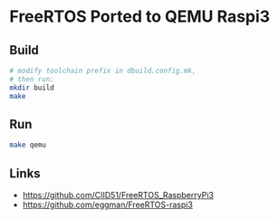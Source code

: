 # FreeRTOS Ported to QEMU Raspi3

## Build

```bash
# modify toolchain prefix in dbuild.config.mk,
# then run:
mkdir build
make
```

## Run

```bash
make qemu
```

## Links

- https://github.com/CIID51/FreeRTOS_RaspberryPi3
- https://github.com/eggman/FreeRTOS-raspi3
